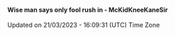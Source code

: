 #### Wise man says only fool rush in - McKidKneeKaneSir
Updated on 21/03/2023 - 16:09:31 (UTC) Time Zone
